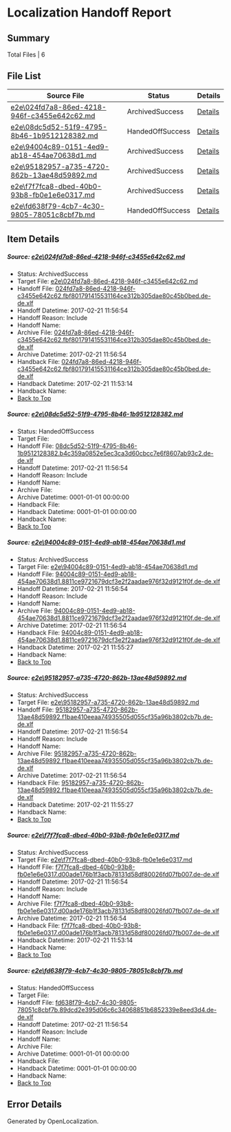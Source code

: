 # <a name='report-top'></a> Localization Handoff Report

## Summary
 Total Files | 6

## File List
 Source File | Status | Details 
 ----------- | ------ | ------- 
 [e2e\024fd7a8-86ed-4218-946f-c3455e642c62.md](https://github.com/OpenLocalizationTestOrg/ol-test4/blob/082c8ddf62ff8fd3561d477b3eed16f53c92e719/e2e/024fd7a8-86ed-4218-946f-c3455e642c62.md) | ArchivedSuccess | [Details](#db9fae1d613c84d867924cfafaef0b18a1e298211)
 [e2e\08dc5d52-51f9-4795-8b46-1b9512128382.md](https://github.com/OpenLocalizationTestOrg/ol-test4/blob/e937b2473c84411a4651599aa98a829df835e085/e2e/08dc5d52-51f9-4795-8b46-1b9512128382.md) | HandedOffSuccess | [Details](#790cf749fd45493053c66260a8657df76d033e252)
 [e2e\94004c89-0151-4ed9-ab18-454ae70638d1.md](https://github.com/OpenLocalizationTestOrg/ol-test4/blob/c02e4adf47dad0a309b72096cda2d45086b72037/e2e/94004c89-0151-4ed9-ab18-454ae70638d1.md) | ArchivedSuccess | [Details](#d36bc0aa9aa680e6d7e46823bc19ffed24a377de3)
 [e2e\95182957-a735-4720-862b-13ae48d59892.md](https://github.com/OpenLocalizationTestOrg/ol-test4/blob/c02e4adf47dad0a309b72096cda2d45086b72037/e2e/95182957-a735-4720-862b-13ae48d59892.md) | ArchivedSuccess | [Details](#42da46b2e933235150876204bca1d572bd8d1ede4)
 [e2e\f7f7fca8-dbed-40b0-93b8-fb0e1e6e0317.md](https://github.com/OpenLocalizationTestOrg/ol-test4/blob/082c8ddf62ff8fd3561d477b3eed16f53c92e719/e2e/f7f7fca8-dbed-40b0-93b8-fb0e1e6e0317.md) | ArchivedSuccess | [Details](#2ca75b5e84e004729f7202f741529d3440fa77c45)
 [e2e\fd638f79-4cb7-4c30-9805-78051c8cbf7b.md](https://github.com/OpenLocalizationTestOrg/ol-test4/blob/e937b2473c84411a4651599aa98a829df835e085/e2e/fd638f79-4cb7-4c30-9805-78051c8cbf7b.md) | HandedOffSuccess | [Details](#a14e7130f001d4f3037248762c1a3e4f24d8cbde6)

## Item Details
##### <a name='db9fae1d613c84d867924cfafaef0b18a1e298211'></a> Source: [e2e\024fd7a8-86ed-4218-946f-c3455e642c62.md](https://github.com/OpenLocalizationTestOrg/ol-test4/blob/082c8ddf62ff8fd3561d477b3eed16f53c92e719/e2e/024fd7a8-86ed-4218-946f-c3455e642c62.md)
* Status: ArchivedSuccess
* Target File: [e2e\024fd7a8-86ed-4218-946f-c3455e642c62.md](https://github.com/OpenLocalizationTestOrg/ol-test4-dede/blob/946d6b7ed80bf6586064ce74ac7721f08b2170ca/e2e/024fd7a8-86ed-4218-946f-c3455e642c62.md)
* Handoff File: [024fd7a8-86ed-4218-946f-c3455e642c62.fbf801791415531164ce312b305dae80c45b0bed.de-de.xlf](https://github.com/OpenLocalizationTestOrg/ol-test4-handoff/blob/38e8c5162a97fe44b523f031062f2513e6031bd4/ol-handoff/OpenLocalizationTestOrg/ol-test4-dede/xinjiang/low/024fd7a8-86ed-4218-946f-c3455e642c62.fbf801791415531164ce312b305dae80c45b0bed.de-de.xlf)
* Handoff Datetime: 2017-02-21 11:56:54
* Handoff Reason: Include
* Handoff Name: 
* Archive File: [024fd7a8-86ed-4218-946f-c3455e642c62.fbf801791415531164ce312b305dae80c45b0bed.de-de.xlf](https://github.com/OpenLocalizationTestOrg/ol-test4-handoff/blob/09ea5417a0b7809f679f54b86da9f0dccebf1f1f/ol-archive/OpenLocalizationTestOrg/ol-test4-dede/xinjiang/low/024fd7a8-86ed-4218-946f-c3455e642c62.fbf801791415531164ce312b305dae80c45b0bed.de-de.xlf)
* Archive Datetime: 2017-02-21 11:56:54
* Handback File: [024fd7a8-86ed-4218-946f-c3455e642c62.fbf801791415531164ce312b305dae80c45b0bed.de-de.xlf](https://github.com/OpenLocalizationTestOrg/ol-test4-handback/blob/a1cd06b54de57829194c58ac69f073dbdfc6c8da/ol-handback/OpenLocalizationTestOrg/ol-test4-dede/xinjiang/high/024fd7a8-86ed-4218-946f-c3455e642c62.fbf801791415531164ce312b305dae80c45b0bed.de-de.xlf)
* Handback Datetime: 2017-02-21 11:53:14
* Handback Name: 
* [Back to Top](#report-top)

##### <a name='790cf749fd45493053c66260a8657df76d033e252'></a> Source: [e2e\08dc5d52-51f9-4795-8b46-1b9512128382.md](https://github.com/OpenLocalizationTestOrg/ol-test4/blob/e937b2473c84411a4651599aa98a829df835e085/e2e/08dc5d52-51f9-4795-8b46-1b9512128382.md)
* Status: HandedOffSuccess
* Target File: 
* Handoff File: [08dc5d52-51f9-4795-8b46-1b9512128382.b4c359a0852e5ec3ca3d60cbcc7e6f8607ab93c2.de-de.xlf](https://github.com/OpenLocalizationTestOrg/ol-test4-handoff/blob/38e8c5162a97fe44b523f031062f2513e6031bd4/ol-handoff/OpenLocalizationTestOrg/ol-test4-dede/xinjiang/low/08dc5d52-51f9-4795-8b46-1b9512128382.b4c359a0852e5ec3ca3d60cbcc7e6f8607ab93c2.de-de.xlf)
* Handoff Datetime: 2017-02-21 11:56:54
* Handoff Reason: Include
* Handoff Name: 
* Archive File: 
* Archive Datetime: 0001-01-01 00:00:00
* Handback File: 
* Handback Datetime: 0001-01-01 00:00:00
* Handback Name: 
* [Back to Top](#report-top)

##### <a name='d36bc0aa9aa680e6d7e46823bc19ffed24a377de3'></a> Source: [e2e\94004c89-0151-4ed9-ab18-454ae70638d1.md](https://github.com/OpenLocalizationTestOrg/ol-test4/blob/c02e4adf47dad0a309b72096cda2d45086b72037/e2e/94004c89-0151-4ed9-ab18-454ae70638d1.md)
* Status: ArchivedSuccess
* Target File: [e2e\94004c89-0151-4ed9-ab18-454ae70638d1.md](https://github.com/OpenLocalizationTestOrg/ol-test4-dede/blob/628d503c3507529ef5055fa6c9c820c59d6ca5a8/e2e/94004c89-0151-4ed9-ab18-454ae70638d1.md)
* Handoff File: [94004c89-0151-4ed9-ab18-454ae70638d1.8811ce9721679dcf3e2f2aadae976f32d9121f0f.de-de.xlf](https://github.com/OpenLocalizationTestOrg/ol-test4-handoff/blob/38e8c5162a97fe44b523f031062f2513e6031bd4/ol-handoff/OpenLocalizationTestOrg/ol-test4-dede/xinjiang/low/94004c89-0151-4ed9-ab18-454ae70638d1.8811ce9721679dcf3e2f2aadae976f32d9121f0f.de-de.xlf)
* Handoff Datetime: 2017-02-21 11:56:54
* Handoff Reason: Include
* Handoff Name: 
* Archive File: [94004c89-0151-4ed9-ab18-454ae70638d1.8811ce9721679dcf3e2f2aadae976f32d9121f0f.de-de.xlf](https://github.com/OpenLocalizationTestOrg/ol-test4-handoff/blob/09ea5417a0b7809f679f54b86da9f0dccebf1f1f/ol-archive/OpenLocalizationTestOrg/ol-test4-dede/xinjiang/low/94004c89-0151-4ed9-ab18-454ae70638d1.8811ce9721679dcf3e2f2aadae976f32d9121f0f.de-de.xlf)
* Archive Datetime: 2017-02-21 11:56:54
* Handback File: [94004c89-0151-4ed9-ab18-454ae70638d1.8811ce9721679dcf3e2f2aadae976f32d9121f0f.de-de.xlf](https://github.com/OpenLocalizationTestOrg/ol-test4-handback/blob/4c33db00b67881fd5d6935b340a0eed71f311e35/ol-handback/OpenLocalizationTestOrg/ol-test4-dede/xinjiang/high/94004c89-0151-4ed9-ab18-454ae70638d1.8811ce9721679dcf3e2f2aadae976f32d9121f0f.de-de.xlf)
* Handback Datetime: 2017-02-21 11:55:27
* Handback Name: 
* [Back to Top](#report-top)

##### <a name='42da46b2e933235150876204bca1d572bd8d1ede4'></a> Source: [e2e\95182957-a735-4720-862b-13ae48d59892.md](https://github.com/OpenLocalizationTestOrg/ol-test4/blob/c02e4adf47dad0a309b72096cda2d45086b72037/e2e/95182957-a735-4720-862b-13ae48d59892.md)
* Status: ArchivedSuccess
* Target File: [e2e\95182957-a735-4720-862b-13ae48d59892.md](https://github.com/OpenLocalizationTestOrg/ol-test4-dede/blob/628d503c3507529ef5055fa6c9c820c59d6ca5a8/e2e/95182957-a735-4720-862b-13ae48d59892.md)
* Handoff File: [95182957-a735-4720-862b-13ae48d59892.f1bae410eeaa74935505d055cf35a96b3802cb7b.de-de.xlf](https://github.com/OpenLocalizationTestOrg/ol-test4-handoff/blob/38e8c5162a97fe44b523f031062f2513e6031bd4/ol-handoff/OpenLocalizationTestOrg/ol-test4-dede/xinjiang/low/95182957-a735-4720-862b-13ae48d59892.f1bae410eeaa74935505d055cf35a96b3802cb7b.de-de.xlf)
* Handoff Datetime: 2017-02-21 11:56:54
* Handoff Reason: Include
* Handoff Name: 
* Archive File: [95182957-a735-4720-862b-13ae48d59892.f1bae410eeaa74935505d055cf35a96b3802cb7b.de-de.xlf](https://github.com/OpenLocalizationTestOrg/ol-test4-handoff/blob/09ea5417a0b7809f679f54b86da9f0dccebf1f1f/ol-archive/OpenLocalizationTestOrg/ol-test4-dede/xinjiang/low/95182957-a735-4720-862b-13ae48d59892.f1bae410eeaa74935505d055cf35a96b3802cb7b.de-de.xlf)
* Archive Datetime: 2017-02-21 11:56:54
* Handback File: [95182957-a735-4720-862b-13ae48d59892.f1bae410eeaa74935505d055cf35a96b3802cb7b.de-de.xlf](https://github.com/OpenLocalizationTestOrg/ol-test4-handback/blob/4c33db00b67881fd5d6935b340a0eed71f311e35/ol-handback/OpenLocalizationTestOrg/ol-test4-dede/xinjiang/high/95182957-a735-4720-862b-13ae48d59892.f1bae410eeaa74935505d055cf35a96b3802cb7b.de-de.xlf)
* Handback Datetime: 2017-02-21 11:55:27
* Handback Name: 
* [Back to Top](#report-top)

##### <a name='2ca75b5e84e004729f7202f741529d3440fa77c45'></a> Source: [e2e\f7f7fca8-dbed-40b0-93b8-fb0e1e6e0317.md](https://github.com/OpenLocalizationTestOrg/ol-test4/blob/082c8ddf62ff8fd3561d477b3eed16f53c92e719/e2e/f7f7fca8-dbed-40b0-93b8-fb0e1e6e0317.md)
* Status: ArchivedSuccess
* Target File: [e2e\f7f7fca8-dbed-40b0-93b8-fb0e1e6e0317.md](https://github.com/OpenLocalizationTestOrg/ol-test4-dede/blob/946d6b7ed80bf6586064ce74ac7721f08b2170ca/e2e/f7f7fca8-dbed-40b0-93b8-fb0e1e6e0317.md)
* Handoff File: [f7f7fca8-dbed-40b0-93b8-fb0e1e6e0317.d00ade176b1f3acb78131d58df80026fd07fb007.de-de.xlf](https://github.com/OpenLocalizationTestOrg/ol-test4-handoff/blob/38e8c5162a97fe44b523f031062f2513e6031bd4/ol-handoff/OpenLocalizationTestOrg/ol-test4-dede/xinjiang/low/f7f7fca8-dbed-40b0-93b8-fb0e1e6e0317.d00ade176b1f3acb78131d58df80026fd07fb007.de-de.xlf)
* Handoff Datetime: 2017-02-21 11:56:54
* Handoff Reason: Include
* Handoff Name: 
* Archive File: [f7f7fca8-dbed-40b0-93b8-fb0e1e6e0317.d00ade176b1f3acb78131d58df80026fd07fb007.de-de.xlf](https://github.com/OpenLocalizationTestOrg/ol-test4-handoff/blob/09ea5417a0b7809f679f54b86da9f0dccebf1f1f/ol-archive/OpenLocalizationTestOrg/ol-test4-dede/xinjiang/low/f7f7fca8-dbed-40b0-93b8-fb0e1e6e0317.d00ade176b1f3acb78131d58df80026fd07fb007.de-de.xlf)
* Archive Datetime: 2017-02-21 11:56:54
* Handback File: [f7f7fca8-dbed-40b0-93b8-fb0e1e6e0317.d00ade176b1f3acb78131d58df80026fd07fb007.de-de.xlf](https://github.com/OpenLocalizationTestOrg/ol-test4-handback/blob/a1cd06b54de57829194c58ac69f073dbdfc6c8da/ol-handback/OpenLocalizationTestOrg/ol-test4-dede/xinjiang/high/f7f7fca8-dbed-40b0-93b8-fb0e1e6e0317.d00ade176b1f3acb78131d58df80026fd07fb007.de-de.xlf)
* Handback Datetime: 2017-02-21 11:53:14
* Handback Name: 
* [Back to Top](#report-top)

##### <a name='a14e7130f001d4f3037248762c1a3e4f24d8cbde6'></a> Source: [e2e\fd638f79-4cb7-4c30-9805-78051c8cbf7b.md](https://github.com/OpenLocalizationTestOrg/ol-test4/blob/e937b2473c84411a4651599aa98a829df835e085/e2e/fd638f79-4cb7-4c30-9805-78051c8cbf7b.md)
* Status: HandedOffSuccess
* Target File: 
* Handoff File: [fd638f79-4cb7-4c30-9805-78051c8cbf7b.89dcd2e395d06c6c34068851b6852339e8eed3d4.de-de.xlf](https://github.com/OpenLocalizationTestOrg/ol-test4-handoff/blob/38e8c5162a97fe44b523f031062f2513e6031bd4/ol-handoff/OpenLocalizationTestOrg/ol-test4-dede/xinjiang/low/fd638f79-4cb7-4c30-9805-78051c8cbf7b.89dcd2e395d06c6c34068851b6852339e8eed3d4.de-de.xlf)
* Handoff Datetime: 2017-02-21 11:56:54
* Handoff Reason: Include
* Handoff Name: 
* Archive File: 
* Archive Datetime: 0001-01-01 00:00:00
* Handback File: 
* Handback Datetime: 0001-01-01 00:00:00
* Handback Name: 
* [Back to Top](#report-top)


## Error Details

Generated by OpenLocalization.
